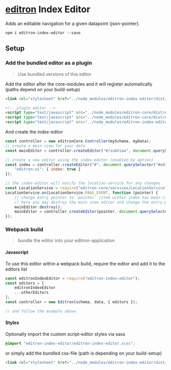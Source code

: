 # [editron](https://github.com/sueddeutsche/editron) Index Editor

Adds an editable navigation for a given datapoint (json-pointer).


`npm i editron-index-editor --save`


## Setup

### Add the bundled editor as a plugin

> Use bundled versions of this editor


Add the editor after the core-modules and it will register automatically (paths depend on your build-setup)

```html
<link rel="stylesheet" href="../node_modules/editron-index-editor/dist/editron-index-editor.css">

<!-- plugin editor -->
<script type="text/javascript" src="../node_modules/editron-core/dist/editron-modules.js"></script>
<script type="text/javascript" src="../node_modules/editron-core/dist/editron-core.js"></script>
<script type="text/javascript" src="../node_modules/editron-index-editor/dist/editron-index-editor.js"></script>
```

And create the index-editor

```js
const controller = new editronCore.Controller(mySchema, myData);
// create a main view for your data
const mainEditor = controller.createEditor("#/subView", document.querySelector("#editor"));

// create a new editor using the index-editor (enabled by option)
const index = controller.createEditor("#", document.querySelector("#editor-navigation"), {
    "editron:ui": { index: true }
});

// the index-editor will notify the location-service for any changes
const LocationServive = require("editron-core/services/LocationService");
LocationService.on(LocationService.PAGE_EVENT, function (pointer) {
    // change entry pointer to `pointer` (item within index has been clicked)
    // here you may destroy the main view editor and change the entry-point according to the passed pointer:
    mainEditor.destroy();
    mainEditor = controller.createEditor(pointer, document.querySelector("#editor"));
});
```


### Webpack build

> bundle the editor into your editron-application


#### Javascript

To use this editor within a webpack build, require the editor and add it to the editors list

```js
const editronIndexEditor = require("editron-index-editor");
const editors = [
    editronIndexEditor
    ...otherEditors
];
const controller = new Editron(schema, data, { editors });

// and follow the example above
```


#### Styles

Optionally import the custom script-editor styles via sass

```scss
@import "editron-index-editor/editron-index-editor.scss";
```

or simply add the bundled css-file (path is depending on your build-setup)

```html
<link rel="stylesheet" href="../node_modules/editron-index-editor/dist/editron-index-editor.css">
```


